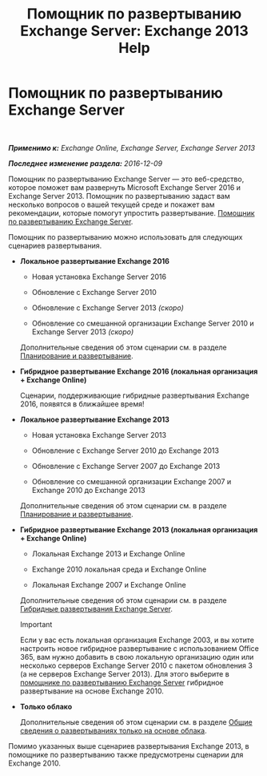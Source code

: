 ﻿---
title: 'Помощник по развертыванию Exchange Server: Exchange 2013 Help'
TOCTitle: Помощник по развертыванию Exchange Server
ms:assetid: 95f493d3-2c4f-48f3-a120-d4aadc448402
ms:mtpsurl: https://technet.microsoft.com/ru-ru/library/JJ218681(v=EXCHG.150)
ms:contentKeyID: 50488683
ms.date: 04/30/2018
mtps_version: v=EXCHG.150
ms.translationtype: HT
---

# Помощник по развертыванию Exchange Server

 

_**Применимо к:** Exchange Online, Exchange Server, Exchange Server 2013_

_**Последнее изменение раздела:** 2016-12-09_

Помощник по развертыванию Exchange Server — это веб-средство, которое поможет вам развернуть Microsoft Exchange Server 2016 и Exchange Server 2013. Помощник по развертыванию задаст вам несколько вопросов о вашей текущей среде и покажет вам рекомендации, которые помогут упростить развертывание. [Помощник по развертыванию Exchange Server](https://go.microsoft.com/fwlink/p/?linkid=277105).

Помощник по развертыванию можно использовать для следующих сценариев развертывания.

  - **Локальное развертывание Exchange 2016**
    
      - Новая установка Exchange Server 2016
    
      - Обновление с Exchange Server 2010
    
      - Обновление с Exchange Server 2013 *(скоро)*
    
      - Обновление со смешанной организации Exchange Server 2010 и Exchange Server 2013 *(скоро)*
    
    Дополнительные сведения об этом сценарии см. в разделе [Планирование и развертывание](planning-and-deployment-for-exchange-2013-installation-instructions.md).

  - **Гибридное развертывание Exchange 2016 (локальная организация + Exchange Online)**
    
    Сценарии, поддерживающие гибридные развертывания Exchange 2016, появятся в ближайшее время\!

  - **Локальное развертывание Exchange 2013**
    
      - Новая установка Exchange Server 2013
    
      - Обновление с Exchange Server 2010 до Exchange 2013
    
      - Обновление с Exchange Server 2007 до Exchange 2013
    
      - Обновление со смешанной организации Exchange 2007 и Exchange 2010 до Exchange 2013
    
    Дополнительные сведения об этом сценарии см. в разделе [Планирование и развертывание](planning-and-deployment-for-exchange-2013-installation-instructions.md).

  - **Гибридное развертывание Exchange 2013 (локальная организация + Exchange Online)**
    
      - Локальная Exchange 2013 и Exchange Online
    
      - Exchange 2010 локальная среда и Exchange Online
    
      - Локальная Exchange 2007 и Exchange Online
    
    Дополнительные сведения об этом сценарии см. в разделе [Гибридные развертывания Exchange Server](https://technet.microsoft.com/ru-ru/library/jj200581\(v=exchg.150\)).
    
    > [!IMPORTANT]  
    > Если у вас есть локальная организация Exchange 2003, и вы хотите настроить новое гибридное развертывание с использованием Office 365, вам нужно добавить в свою локальную организацию один или несколько серверов Exchange Server 2010 с пакетом обновления 3 (а не серверов Exchange Server 2013). Для этого выберите в <a href="https://technet.microsoft.com/ru-ru/exdeploy2010">помощнике по развертыванию Exchange Server</a> гибридное развертывание на основе Exchange 2010.


  - **Только облако**
    
    Дополнительные сведения об этом сценарии см. в разделе [Общие сведения о развертываниях только на основе облака](https://technet.microsoft.com/ru-ru/library/jj938005\(v=exchg.150\)).

Помимо указанных выше сценариев развертывания Exchange 2013, в помощнике по развертыванию также предусмотрены сценарии для Exchange 2010.

